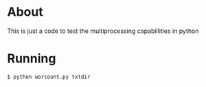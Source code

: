 # About
This is just a code to test the multiprocessing capabillities in python

# Running
```
$ python worcount.py txtdir
```

